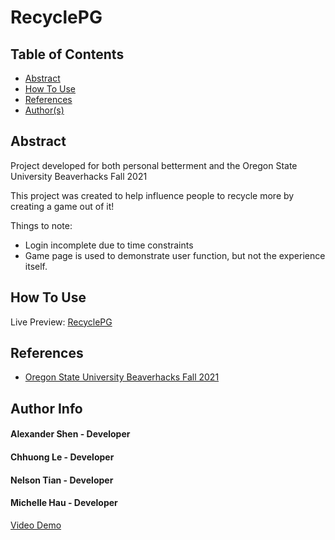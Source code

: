 # RecyclePG

## Table of Contents
- [Abstract](#Abstract)
- [How To Use](#how-to-use)
- [References](#references)
- [Author(s)](#author-info)

## Abstract
Project developed for both personal betterment and the Oregon State University Beaverhacks Fall 2021

This project was created to help influence people to recycle more by creating a game out of it!

Things to note:
- Login incomplete due to time constraints
- Game page is used to demonstrate user function, but not the experience itself.


## How To Use

Live Preview: [RecyclePG](https://recyclepg.github.io/RecyclePG/)

## References

- [Oregon State University Beaverhacks Fall 2021](https://beaverhacks-fall-2021.devpost.com/)

## Author Info
#### Alexander Shen - Developer
#### Chhuong Le - Developer
#### Nelson Tian - Developer
#### Michelle Hau - Developer

[Video Demo](https://drive.google.com/file/d/1HA503zuUCkQ1drlbKTM61uFEnagt_1nh/view?usp=sharing)
